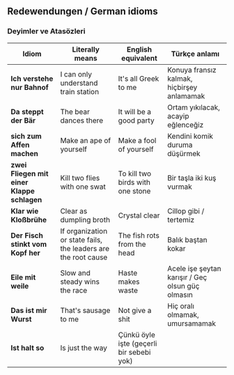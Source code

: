 ## Redewendungen / German idioms
### Deyimler ve Atasözleri

Idiom | Literally means | English equivalent | Türkçe anlamı
--- | --- | --- | ---
**Ich verstehe nur Bahnof** | I can only understand train station | It's all Greek to me | Konuya fransız kalmak, hiçbirşey anlamamak
**Da steppt der Bär** | The bear dances there | It will be a good party | Ortam yıkılacak, acayip eğlenceğiz
**sich zum Affen machen** | Make an ape of yourself | Make a fool of yourself | Kendini komik duruma düşürmek
**zwei Fliegen mit einer Klappe schlagen** | Kill two flies with one swat | To kill two birds with one stone | Bir taşla iki kuş vurmak
**Klar wie Kloßbrühe** | Clear as dumpling broth | Crystal clear | Cillop gibi / tertemiz
**Der Fisch stinkt vom Kopf her** | If organization or state fails, the leaders are the root cause | The fish rots from the head | Balık baştan kokar
**Eile mit weile** | Slow and steady wins the race | Haste makes waste | Acele işe şeytan karışır / Geç olsun güç olmasın
**Das ist mir Wurst** | That's sausage to me | Not give a shit | Hiç oralı olmamak, umursamamak
**Ist halt so** | Is just the way | Çünkü öyle işte (geçerli bir sebebi yok)

